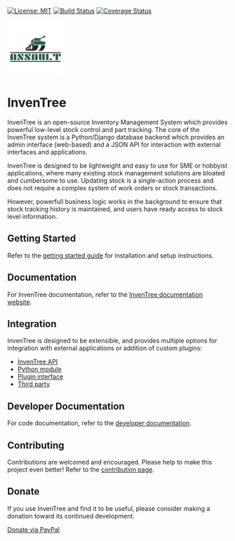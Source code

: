 [![License: MIT](https://img.shields.io/badge/License-MIT-yellow.svg)](https://opensource.org/licenses/MIT) [![Build Status](https://travis-ci.org/inventree/InvenTree.svg?branch=master)](https://travis-ci.org/inventree/InvenTree) [![Coverage Status](https://coveralls.io/repos/github/inventree/InvenTree/badge.svg)](https://coveralls.io/github/inventree/InvenTree)

<img src="images/logo/inventree.png" alt="InvenTree" width="128"/>

# InvenTree
InvenTree is an open-source Inventory Management System which provides powerful low-level stock control and part tracking. The core of the InvenTree system is a Python/Django database backend which provides an admin interface (web-based) and a JSON API for interaction with external interfaces and applications.

InvenTree is designed to be lightweight and easy to use for SME or hobbyist applications, where many existing stock management solutions are bloated and cumbersome to use. Updating stock is a single-action process and does not require a complex system of work orders or stock transactions. 

However, powerfull business logic works in the background to ensure that stock tracking history is maintained, and users have ready access to stock level information.

## Getting Started

Refer to the [getting started guide](https://inventree.github.io/docs/start/install) for installation and setup instructions.

## Documentation

For InvenTree documentation, refer to the [InvenTree documentation website](https://inventree.github.io).

## Integration

InvenTree is designed to be extensible, and provides multiple options for integration with external applications or addition of custom plugins:

* [InvenTree API](https://inventree.github.io/docs/extend/api)
* [Python module](https://inventree.github.io/docs/extend/python)
* [Plugin interface](https://inventree.github.io/docs/extend/plugins)
* [Third party](https://inventree.github.io/docs/extend/integrate)

## Developer Documentation

For code documentation, refer to the [developer documentation](http://inventree.readthedocs.io/en/latest/).

## Contributing

Contributions are welcomed and encouraged. Please help to make this project even better! Refer to the [contribution page](https://inventree.github.io/pages/contribute).

## Donate

If you use InvenTree and find it to be useful, please consider making a donation toward its continued development. 

[Donate via PayPal](https://paypal.me/inventree?locale.x=en_AU)
